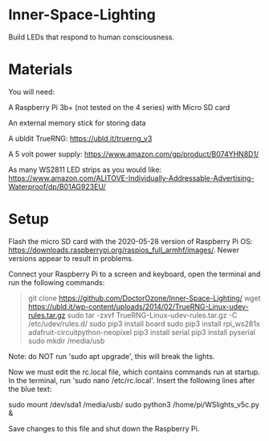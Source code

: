 # Inner-Space-Lighting
Build LEDs that respond to human consciousness.

# Materials

You will need:

A Raspberry Pi 3b+ (not tested on the 4 series) with Micro SD card

An external memory stick for storing data

A ubldit TrueRNG: https://ubld.it/truerng_v3

A 5 volt power supply: https://www.amazon.com/gp/product/B074YHN8D1/

As many WS2811 LED strips as you would like: https://www.amazon.com/ALITOVE-Individually-Addressable-Advertising-Waterproof/dp/B01AG923EU/

# Setup

Flash the micro SD card with the 2020-05-28 version of Raspberry Pi OS: https://downloads.raspberrypi.org/raspios_full_armhf/images/. Newer versions appear to result in problems.

Connect your Raspberry Pi to a screen and keyboard, open the terminal and run the following commands:

> git clone https://github.com/DoctorOzone/Inner-Space-Lighting/
> wget https://ubld.it/wp-content/uploads/2014/02/TrueRNG-Linux-udev-rules.tar.gz
> sudo tar -zxvf TrueRNG-Linux-udev-rules.tar.gz -C /etc/udev/rules.d/
> sudo pip3 install board
> sudo pip3 install rpi_ws281x adafruit-circuitpython-neopixel
> pip3 install serial
> pip3 install pyserial
> sudo mkdir /media/usb

Note: do NOT run 'sudo apt upgrade', this will break the lights.

Now we must edit the rc.local file, which contains commands run at startup. In the terminal, run 'sudo nano /etc/rc.local'. Insert the following lines after the blue text:

sudo mount /dev/sda1 /media/usb/
sudo python3 /home/pi/WSlights_v5c.py &

Save changes to this file and shut down the Raspberry Pi.
